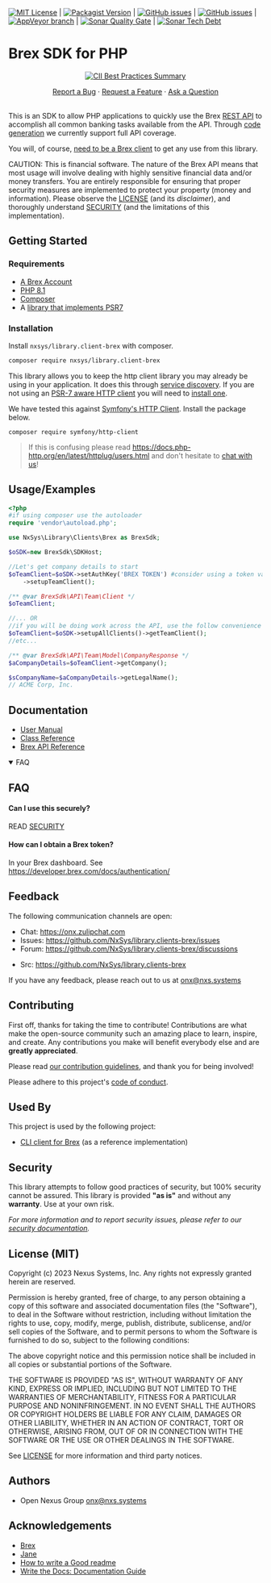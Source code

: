 [![MIT License](https://img.shields.io/badge/License-MIT-green.svg?style=flat-square)](https://choosealicense.com/licenses/mit/)
| [![Packagist Version](https://img.shields.io/packagist/v/nxsys/library.clients-brex?style=flat-square&include_prereleases)](https://packagist.org/packages/nxsys/library.clients-brex)
| [![GitHub issues](https://img.shields.io/github/issues/nxsys/library.clients-brex?style=flat-square)](https://github.com/NxSys/library.clients-brex/labels/bug)
| [![GitHub issues](https://img.shields.io/github/issues-closed-raw/nxsys/library.clients-brex?style=flat-square)](https://github.com/NxSys/library.clients-brex/issues?q=is%3Aclosed+label%3Abug+)
| [![AppVeyor branch](https://img.shields.io/appveyor/build/NxSys/library-clients-brex/trunk?style=flat-square)](https://ci.appveyor.com/project/NxSys/library-clients-brex)
| [![Sonar Quality Gate](https://img.shields.io/sonar/quality_gate/NxSys_library.clients-brex?server=https%3A%2F%2Fsonarcloud.io&style=flat-square)](https://sonarcloud.io/summary/overall?id=NxSys_library.clients-brex)
| [![Sonar Tech Debt](https://img.shields.io/sonar/tech_debt/NxSys_library.clients-brex?server=http%3A%2F%2Fsonarcloud.io&style=flat-square)](https://sonarcloud.io/component_measures?metric=sqale_debt_ratio&id=NxSys_library.clients-brex)

# Brex SDK for PHP

<p style="text-align: center"><a href="https://bestpractices.coreinfrastructure.org/projects/6930"><img alt="CII Best Practices Summary" src="https://img.shields.io/cii/summary/6930?style=for-the-badge"></a></p>


<div align="center">
  <a href="https://github.com/NxSys/library.clients-brex/issues/new?assignees=&labels=bug&template=01_BUG_REPORT.md&title=bug%3A+">Report a Bug</a>
  ·
  <a href="https://github.com/NxSys/library.clients-brex/issues/new?assignees=&labels=enhancement&template=02_FEATURE_REQUEST.md&title=feat%3A+">Request a Feature</a>
  ·
  <a href="https://github.com/NxSys/library.clients-brex/issues/new?assignees=&labels=question&template=04_SUPPORT_QUESTION.md&title=support%3A+">Ask a Question</a>
  <br />
  <br />
</div>

This is an SDK to allow PHP applications to quickly use the Brex [REST API](https://developer.brex.com/) to accomplish all common banking tasks available from the API. Through [code generation](https://jane.readthedocs.io/en/latest) we currently support full API coverage.

You will, of course, [need to be a Brex client](https://www.brex.com/sales) to get any use from this library.

CAUTION: This is financial software. The nature of the Brex API means that most usage will involve dealing with highly sensitive financial data and/or money transfers. You are entirely responsible for ensuring that proper security measures are implemented to protect your property (money and information). Please observe the [LICENSE](LICENSE.txt) (and its *disclaimer*), and thoroughly understand [SECURITY](SECURITY.md) (and the limitations of this implementation).



## Getting Started

### Requirements
* [A Brex Account](https://www.brex.com/sales)
* [PHP 8.1](https://www.php.net/downloads.php)
* [Composer](https://getcomposer.org/doc/00-intro.md)
* A [library that implements PSR7](https://packagist.org/providers/psr/http-factory-implementation)

### Installation
Install `nxsys/library.client-brex` with composer.

```bash
composer require nxsys/library.client-brex
```
This library allows you to keep the http client library you may already
be using in your application. It does this through [service discovery](https://docs.php-http.org/en/latest/discovery.html).
If you are not using an [PSR-7 aware HTTP client](https://docs.php-http.org/en/latest/message/message-factory.html) you will need to [install one](https://packagist.org/providers/psr/http-factory-implementation).

We have tested this against [Symfony's HTTP Client](https://symfony.com/doc/current/http_client.html). Install the package below.

    composer require symfony/http-client

>If this is confusing please read https://docs.php-http.org/en/latest/httplug/users.html and don't hesitate to [chat with us](https://onx.zulipchat.com)!

## Usage/Examples

```php
<?php
#if using composer use the autoloader
require 'vendor\autoload.php';

use NxSys\Library\Clients\Brex as BrexSdk;

$oSDK=new BrexSdk\SDKHost;

//Let's get company details to start
$oTeamClient=$oSDK->setAuthKey('BREX TOKEN') #consider using a token vault
	->setupTeamClient();

/** @var BrexSdk\API\Team\Client */
$oTeamClient;

//... OR
//if you will be doing work across the API, use the follow convenience method
$oTeamClient=$oSDK->setupAllClients()->getTeamClient();
//etc...

/** @var BrexSdk\API\Team\Model\CompanyResponse */
$aCompanyDetails=$oTeamClient->getCompany();

$sCompanyName=$aCompanyDetails->getLegalName();
// ACME Corp, Inc.
```


## Documentation

- [User Manual](http://nxsys-library-clients-brex.readthedocs.io)
- [Class Reference](https://brex-client.apidoc.nxsys.org)
- [Brex API Reference](https://developer.brex.com/)


<details open="open">
<summary>FAQ</summary>

## FAQ

#### Can I use this securely?

READ [SECURITY](SECURITY.md)

#### How can I obtain a Brex token?

In your Brex dashboard. See https://developer.brex.com/docs/authentication/

</details>

## Feedback

The following communication channels are open:
- Chat: https://onx.zulipchat.com
- Issues: https://github.com/NxSys/library.clients-brex/issues
- Forum: https://github.com/NxSys/library.clients-brex/discussions
<!-- - Wiki: https://nxsys.assembla.com/spaces/library.client-brex/wiki -->
- Src: https://github.com/NxSys/library.clients-brex

If you have any feedback, please reach out to us at onx@nxs.systems

## Contributing

First off, thanks for taking the time to contribute! Contributions are what make the open-source community such an amazing place to learn, inspire, and create. Any contributions you make will benefit everybody else and are **greatly appreciated**.

Please read [our contribution guidelines](CONTRIBUTING.md), and thank you for being involved!

Please adhere to this project's [code of conduct](CODE_OF_CONDUCT.md).


## Used By

This project is used by the following project:

- [CLI client for Brex](https://github.com/NxSys/applications.brex-cli) (as a reference implementation)

## Security

This library attempts to follow good practices of security, but 100% security cannot be assured.
This library is provided **"as is"** and without any **warranty**. Use at your own risk.

_For more information and to report security issues, please refer to our [security documentation](SECURITY.md)._

## License (MIT)

Copyright (c) 2023 Nexus Systems, Inc. Any rights not expressly granted herein are reserved.

Permission is hereby granted, free of charge, to any person obtaining a copy of this software and
associated documentation files (the "Software"), to deal in the Software without restriction,
including without limitation the rights to use, copy, modify, merge, publish, distribute,
sublicense, and/or sell copies of the Software, and to permit persons to whom the Software is
furnished to do so, subject to the following conditions:

The above copyright notice and this permission notice shall be included in all copies or
substantial portions of the Software.

THE SOFTWARE IS PROVIDED "AS IS", WITHOUT WARRANTY OF ANY KIND, EXPRESS OR IMPLIED, INCLUDING
BUT NOT LIMITED TO THE WARRANTIES OF MERCHANTABILITY, FITNESS FOR A PARTICULAR PURPOSE AND
NONINFRINGEMENT. IN NO EVENT SHALL THE AUTHORS OR COPYRIGHT HOLDERS BE LIABLE FOR ANY CLAIM,
DAMAGES OR OTHER LIABILITY, WHETHER IN AN ACTION OF CONTRACT, TORT OR OTHERWISE, ARISING FROM,
OUT OF OR IN CONNECTION WITH THE SOFTWARE OR THE USE OR OTHER DEALINGS IN THE SOFTWARE.

See [LICENSE](LICENSE.txt) for more information and third party notices.

## Authors

- Open Nexus Group onx@nxs.systems

## Acknowledgements

 - [Brex](https://developer.brex.com/)
 - [Jane](https://jane.readthedocs.io/en/latest)
 - [How to write a Good readme](https://bulldogjob.com/news/449-how-to-write-a-good-readme-for-your-github-project)
 - [Write the Docs: Documentation Guide](https://www.writethedocs.org/guide/)
